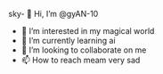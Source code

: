 sky- 👋 Hi, I’m @gyAN-10
- 👀 I’m interested in my magical world 
- 🌱 I’m currently learning ai
- 💞️ I’m looking to collaborate on me
- 📫 How to reach meam very sad

<!---
gyAN-10/gyAN-10 is a ✨ special ✨ repository because its `README.md` (this file) appears on your GitHub profile.
You can click the Preview link to take a look at your changes.
--->

